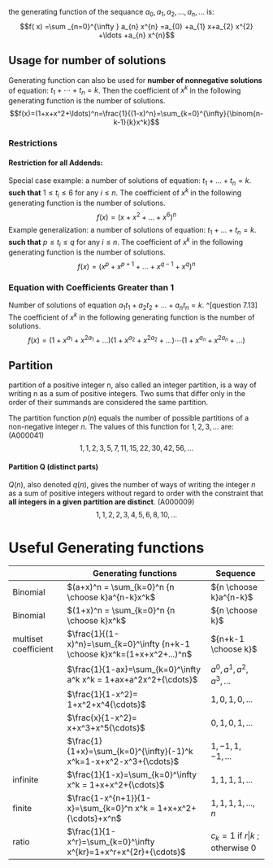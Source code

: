 the generating function of the sequance  $a_{0} ,a_{1} ,a_{2} ,\dotsc ,a_{n} ,\dotsc$  is:
$$f( x) =\sum _{n=0}^{\infty } a_{n} x^{n} =a_{0} +a_{1} x+a_{2} x^{2} +\ldots +a_{n} x^{n}$$

## Usage for number of solutions

Generating function can also be used for **number of nonnegative solutions** of equation: $t_1+\cdots+t_n=k$. Then the coefficient of $x^k$ in the following generating function is the number of solutions.
$$f(x)=(1+x+x^2+\ldots)^n=\frac{1}{(1-x)^n}=\sum_{k=0}^{\infty}{\binom{n-k-1}{k}x^k}$$

### Restrictions

#### **Restriction for all Addends**: 
Special case example: a number of solutions of equation: $t_1+\ldots+t_n=k$. **such that** $1 \leq t_i \leq 6$ for any $i \le n$. 
The coefficient of $x^k$ in the following generating function is the number of solutions.
$$f(x)=(x+x^2+\ldots+x^6)^n$$
Example generalization: a number of solutions of equation: $t_1+\ldots+t_n=k$. **such that** $p \leq t_i \leq q$ for any $i \le n$. 
The coefficient of $x^k$ in the following generating function is the number of solutions.
$$f(x)=(x^p+x^{p+1}+\ldots+x^{q-1}+x^q )^n$$

### Equation with Coefficients Greater than 1
Number of solutions of equation $a_1 t_1+a_2 t_2+ \ldots + a_n t_n = k$. ^[question 7.13]
The coefficient of $x^k$ in the following generating function is the number of solutions.
$$f(x)=(1+x^{a_1}+x^{2a_1}+\ldots)(1+x^{a_2}+x^{2a_2}+\ldots)\cdots(1+x^{a_n}+x^{2a_n}+\ldots)$$
## Partition
partition of a positive integer n, also called an integer partition, is a way of writing n as a sum of positive integers. Two sums that differ only in the order of their summands are considered the same partition. 

The partition function $p(n)$ equals the number of possible partitions of a non-negative integer $n$.
The values of this function for $1,2,3,\ldots$ are: (A000041)
$$1, 1, 2, 3, 5, 7, 11, 15, 22, 30, 42, 56,\ldots$$

#### Partition Q (distinct parts)
$Q(n)$, also denoted $q(n)$, gives the number of ways of writing the integer $n$ as a sum of positive integers without regard to order with the constraint that **all integers in a given partition are distinct**. (A000009)
$$1, 1, 2, 2, 3, 4, 5, 6, 8, 10,\ldots$$


# Useful Generating functions

|                      | Generating functions                                               | Sequence                             |
| -------------------- | ------------------------------------------------------------------ | ------------------------------------ |
| Binomial             | $(a+x)^n = \sum_{k=0}^n {n \choose k}a^{n-k}x^k$                   | ${n \choose k}a^{n-k}$               |
| Binomial             | $(1+x)^n = \sum_{k=0}^n {n \choose k}x^k$                          | ${n \choose k}$                      |
| multiset coefficient | $\frac{1}{(1-x)^n}=\sum_{k=0}^\infty {n+k-1 \choose k}x^k=(1+x+x^2+...)^n$         | ${n+k-1 \choose k}$                  |
|                      | $\frac{1}{1-ax}=\sum_{k=0}^\infty a^k x^k = 1+ax+a^2x^2+{\cdots}$  | $a^0,a^1,a^2,a^3,...$                |
|                      |   $\frac{1}{1-x^2}= 1+x^2+x^4{\cdots}$   |  $1,0,1,0,...$                                     |
|                      | $\frac{x}{1-x^2}= x+x^3+x^5{\cdots}$                               | $0,1,0,1,...$                        |
|                      | $\frac{1}{1+x}=\sum_{k=0}^{\infty}(-1)^k x^k=1-x+x^2-x^3+{\cdots}$ | $1,-1,1,-1,...$                      |
| infinite             | $\frac{1}{1-x}=\sum_{k=0}^\infty x^k = 1+x+x^2+{\cdots}$           | $1,1,1,1,...$                        |
| finite               | $\frac{1-x^{n+1}}{1-x}=\sum_{k=0}^n x^k = 1+x+x^2+{\cdots}+x^n$    | $1,1,1,1,...,n$                      |
| ratio                | $\frac{1}{1-x^r}=\sum_{k=0}^\infty x^{kr}=1+x^r+x^{2r}+{\cdots}$   | $c_k=1$ if $r\vert k$ ;  otherwise 0 |


		